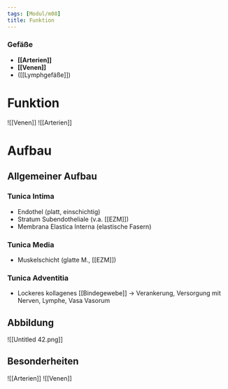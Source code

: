 ```yaml
---
tags: [Modul/m08]
title: Funktion
---
```

### Gefäße
- **[[Arterien]]**
- **[[Venen]]**
- ([[Lymphgefäße]])


# Funktion

![[Venen]]
![[Arterien]]

# Aufbau
## Allgemeiner Aufbau

### Tunica Intima
- Endothel (platt, einschichtig)
- Stratum Subendotheliale (v.a. [[EZM]])
- Membrana Elastica Interna (elastische Fasern)
### Tunica Media
- Muskelschicht (glatte M., [[EZM]])
### Tunica Adventitia
- Lockeres kollagenes [[Bindegewebe]] → Verankerung, Versorgung mit Nerven, Lymphe, Vasa Vasorum

## Abbildung
![[Untitled 42.png]]

## Besonderheiten
![[Arterien]]
![[Venen]]